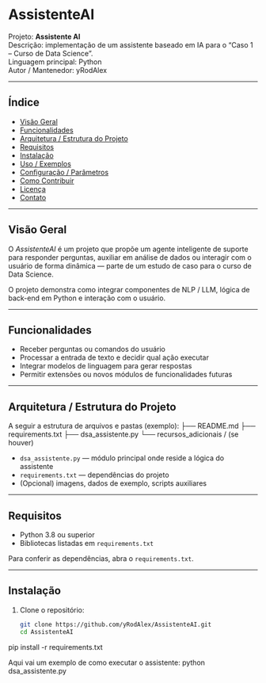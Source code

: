# AssistenteAI

Projeto: **Assistente AI**  
Descrição: implementação de um assistente baseado em IA para o “Caso 1 – Curso de Data Science”.  
Linguagem principal: Python  
Autor / Mantenedor: yRodAlex  

---

## Índice

- [Visão Geral](#visão-geral)  
- [Funcionalidades](#funcionalidades)  
- [Arquitetura / Estrutura do Projeto](#arquitetura--estrutura-do-projeto)  
- [Requisitos](#requisitos)  
- [Instalação](#instalação)  
- [Uso / Exemplos](#uso--exemplos)  
- [Configuração / Parâmetros](#configuração--parâmetros)  
- [Como Contribuir](#como-contribuir)  
- [Licença](#licença)  
- [Contato](#contato)  

---

## Visão Geral

O *AssistenteAI* é um projeto que propõe um agente inteligente de suporte para responder perguntas, auxiliar em análise de dados ou interagir com o usuário de forma dinâmica — parte de um estudo de caso para o curso de Data Science.  

O projeto demonstra como integrar componentes de NLP / LLM, lógica de back-end em Python e interação com o usuário.

---

## Funcionalidades

- Receber perguntas ou comandos do usuário  
- Processar a entrada de texto e decidir qual ação executar  
- Integrar modelos de linguagem para gerar respostas  
- Permitir extensões ou novos módulos de funcionalidades futuras  

---

## Arquitetura / Estrutura do Projeto

A seguir a estrutura de arquivos e pastas (exemplo):
├── README.md
├── requirements.txt
├── dsa_assistente.py
└── recursos_adicionais / (se houver)


- `dsa_assistente.py` — módulo principal onde reside a lógica do assistente  
- `requirements.txt` — dependências do projeto  
- (Opcional) imagens, dados de exemplo, scripts auxiliares  

---

## Requisitos

- Python 3.8 ou superior  
- Bibliotecas listadas em `requirements.txt`

Para conferir as dependências, abra o `requirements.txt`.  

---

## Instalação

1. Clone o repositório:

   ```bash
   git clone https://github.com/yRodAlex/AssistenteAI.git
   cd AssistenteAI

pip install -r requirements.txt

Aqui vai um exemplo de como executar o assistente:
python dsa_assistente.py

